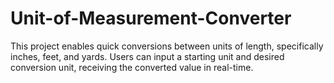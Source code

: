 # Unit-of-Measurement-Converter
This project enables quick conversions between units of length, specifically inches, feet, and yards. Users can input a starting unit and desired conversion unit, receiving the converted value in real-time.
